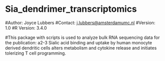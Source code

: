 # Sia_dendrimer_transcriptomics

#Author: Joyce Lubbers
#Contact: j.lubbers@amsterdamumc.nl
#Version: 1.0
#R Version: 3.4.0

#This package with scripts is used to analyze bulk RNA sequencing data for the publication: a2-3 Sialic acid binding and uptake by human monocyte derived dendritic cells alters metabolism and cytokine release and initiates tolerizing T cell programming. 

